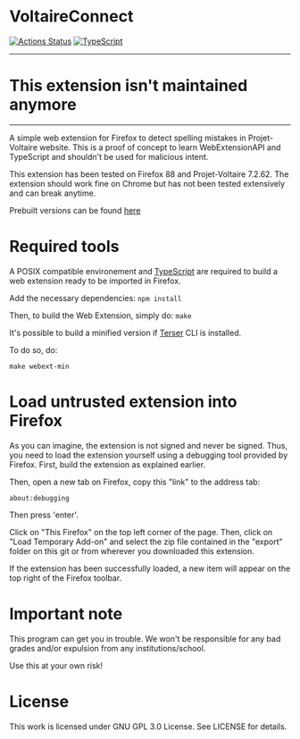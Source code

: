 # VoltaireConnect
[![Actions Status](https://github.com/SheatNoisette/VoltaireConnect/workflows/CI/badge.svg)](https://github.com/SheatNoisette/VoltaireConnect/actions)
[![TypeScript](https://badges.frapsoft.com/typescript/code/typescript.svg?v=101)](https://github.com/ellerbrock/typescript-badges/)

---
# This extension isn't maintained anymore 
---

A simple web extension for Firefox to detect spelling mistakes in
Projet-Voltaire website. This is a proof of concept to learn WebExtensionAPI and
TypeScript and shouldn't be used for malicious intent.

This extension has been tested on Firefox 88 and Projet-Voltaire 7.2.62.
The extension should work fine on Chrome but has not been tested extensively and can break anytime.

Prebuilt versions can be found [here](https://github.com/SheatNoisette/VoltaireConnect/releases)

# Required tools

A POSIX compatible environement and [TypeScript](https://www.typescriptlang.org/index.html#download-links)
are required to build a web extension ready to be imported in Firefox.

Add the necessary dependencies:
`npm install`

Then, to build the Web Extension, simply do:
`make`

It's possible to build a minified version if
[Terser](https://www.npmjs.com/package/terser) CLI is installed.

To do so, do:

`make webext-min`

# Load untrusted extension into Firefox

As you can imagine, the extension is not signed and never be signed. Thus, you
need to load the extension yourself using a debugging tool provided by Firefox.
First, build the extension as explained earlier.

Then, open a new tab on Firefox, copy this "link" to the address tab:

`about:debugging`

Then press 'enter'.

Click on "This Firefox" on the top left corner of the page.
Then, click on "Load Temporary Add-on" and select the zip file contained in the
"export" folder on this git or from wherever you downloaded this extension.

If the extension has been successfully loaded, a new item will appear on the top
right of the Firefox toolbar.

# Important note

This program can get you in trouble. We won't be responsible for any bad grades
and/or expulsion from any institutions/school.

Use this at your own risk!

# License

This work is licensed under GNU GPL 3.0 License. See LICENSE for details.
